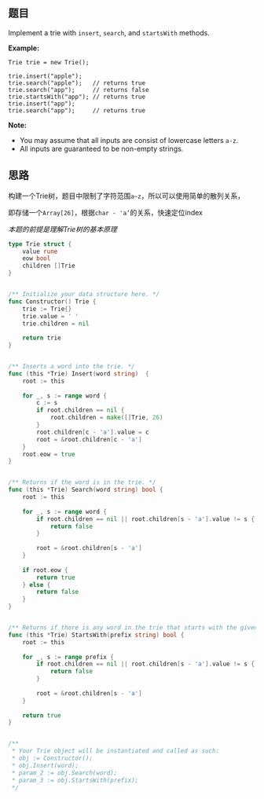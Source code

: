 ## 题目

Implement a trie with `insert`, `search`, and `startsWith` methods.

**Example:**

```
Trie trie = new Trie();

trie.insert("apple");
trie.search("apple");   // returns true
trie.search("app");     // returns false
trie.startsWith("app"); // returns true
trie.insert("app");   
trie.search("app");     // returns true
```

**Note:**

* You may assume that all inputs are consist of lowercase letters `a-z`.
* All inputs are guaranteed to be non-empty strings.

## 思路

构建一个Trie树，题目中限制了字符范围`a~z`，所以可以使用简单的散列关系，

即存储一个`Array[26]`，根据`char - 'a’`的关系，快速定位index

*本题的前提是理解Trie树的基本原理*

```go
type Trie struct {
    value rune
    eow bool
    children []Trie
}


/** Initialize your data structure here. */
func Constructor() Trie {
    trie := Trie{}
    trie.value = ' '
    trie.children = nil
    
    return trie
}


/** Inserts a word into the trie. */
func (this *Trie) Insert(word string)  {
    root := this
    
    for _, s := range word {
        c := s
        if root.children == nil {
            root.children = make([]Trie, 26)
        }
        root.children[c - 'a'].value = c
        root = &root.children[c - 'a']
    }
    root.eow = true
}


/** Returns if the word is in the trie. */
func (this *Trie) Search(word string) bool {
    root := this
    
    for _, s := range word {
        if root.children == nil || root.children[s - 'a'].value != s {
            return false
        }
        
        root = &root.children[s - 'a']
    }
    
    if root.eow {
        return true
    } else {
        return false
    }
}


/** Returns if there is any word in the trie that starts with the given prefix. */
func (this *Trie) StartsWith(prefix string) bool {
    root := this
    
    for _, s := range prefix {
        if root.children == nil || root.children[s - 'a'].value != s {
            return false
        }
        
        root = &root.children[s - 'a']
    }
    
    return true
}


/**
 * Your Trie object will be instantiated and called as such:
 * obj := Constructor();
 * obj.Insert(word);
 * param_2 := obj.Search(word);
 * param_3 := obj.StartsWith(prefix);
 */
```


